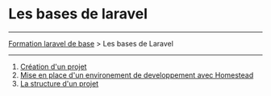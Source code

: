 # Les bases de laravel

---

[Formation laravel de base](../README.md) > Les bases de Laravel

---

1. [Création d'un projet](creation_d_un_projet/README.md)
2. [Mise en place d'un environement de developpement avec Homestead](mise_en_place_d_un_environement_de_developpement_avec_homestead/README.md)
3. [La structure d'un projet](la_structure_d_un_projet/README.md)
